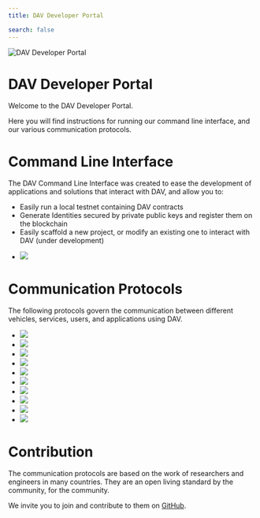 ```yaml
---
title: DAV Developer Portal

search: false
---
```


<p class="header-image"><img src="/images/header.png" alt="DAV Developer Portal"></p>

# DAV Developer Portal

Welcome to the DAV Developer Portal.

Here you will find instructions for running our command line interface, and our various communication protocols.

# Command Line Interface

The DAV Command Line Interface was created to ease the development of applications and solutions that interact with DAV, and allow you to:
<ul>
	<li>Easily run a local testnet containing DAV contracts</li>
	<li>Generate Identities secured by private public keys and register them on the blockchain</li>
	<li>Easily scaffold a new project, or modify an existing one to interact with DAV (under development)</li>
</ul>

<ul class="main-thumbs">
  <li><a href="./dav-cli/user-guide"><img src="images/thumbnails/cli_user_guide_tumbnail.png" /></a></li>
</ul>

# Communication Protocols

The following protocols govern the communication between different vehicles, services, users, and applications using DAV.


<ul class="main-thumbs">
  <li><a href="./protocols/car-parking"><img src="images/thumbnails/car_parking_thumbnail.png" /></a></li>
  <li><a href="./protocols/cargo-insurance"><img src="images/thumbnails/cargo_insurance_thumbnail.png" /></a></li>
  <li><a href="./protocols/drone-charging"><img src="images/thumbnails/drone_charging_thumbnail.png" /></a></li>
  <li><a href="./protocols/drone-delivery"><img src="images/thumbnails/drone_delivery_thumbnail.png" /></a></li>
  <li><a href="./protocols/ev-charging"><img src="images/thumbnails/ev_charging_thumbnail.png" /></a></li>
  <li><a href="./protocols/photo-shooting"><img src="images/thumbnails/photo_shooting_thumbnail.png" /></a></li>
  <li><a href="./protocols/ride-hailing"><img src="images/thumbnails/ride_hailing_thumbnail.png" /></a></li>
  <li><a href="./protocols/route-planning"><img src="images/thumbnails/route_planning_thumbnail.png" /></a></li>
  <li><a href="./protocols/vehicle-locating"><img src="images/thumbnails/vehicle_locating_thumbnail.png" /></a>
  <li><a href="./protocols/vessel-charging"><img src="images/thumbnails/vessel_charging_thumbnail.png" /></a>
</ul>

# Contribution

The communication protocols are based on the work of researchers and engineers in many countries. They are an open living standard by the community, for the community.

We invite you to join and contribute to them on <a href="https://github.com/DAVFoundation" target="blank">GitHub</a>.
